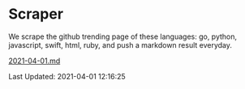 # Scraper

We scrape the github trending page of these languages: go, python, javascript, swift, html, ruby, and push a markdown result everyday.

[2021-04-01.md](https://github.com/henson/Scraper/blob/master/2021-04-01.md)

Last Updated: 2021-04-01 12:16:25